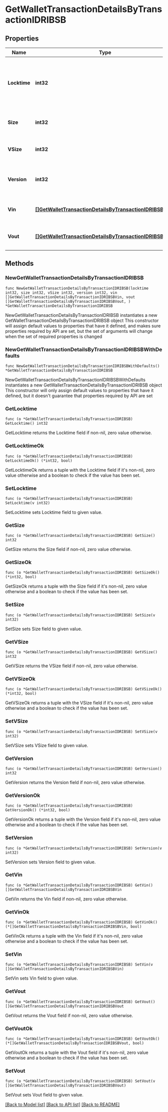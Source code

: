 # GetWalletTransactionDetailsByTransactionIDRIBSB

## Properties

Name | Type | Description | Notes
------------ | ------------- | ------------- | -------------
**Locktime** | **int32** | Represents the time at which a particular transaction can be added to the blockchain. | 
**Size** | **int32** | Represents the total size of this transaction. | 
**VSize** | **int32** | Represents the virtual size of this transaction. | 
**Version** | **int32** | Represents the transaction version number. | 
**Vin** | [**[]GetWalletTransactionDetailsByTransactionIDRIBSBVin**](GetWalletTransactionDetailsByTransactionIDRIBSBVin.md) | Object Array representation of transaction inputs | 
**Vout** | [**[]GetWalletTransactionDetailsByTransactionIDRIBSBVout**](GetWalletTransactionDetailsByTransactionIDRIBSBVout.md) | Represents the transaction outputs. | 

## Methods

### NewGetWalletTransactionDetailsByTransactionIDRIBSB

`func NewGetWalletTransactionDetailsByTransactionIDRIBSB(locktime int32, size int32, vSize int32, version int32, vin []GetWalletTransactionDetailsByTransactionIDRIBSBVin, vout []GetWalletTransactionDetailsByTransactionIDRIBSBVout, ) *GetWalletTransactionDetailsByTransactionIDRIBSB`

NewGetWalletTransactionDetailsByTransactionIDRIBSB instantiates a new GetWalletTransactionDetailsByTransactionIDRIBSB object
This constructor will assign default values to properties that have it defined,
and makes sure properties required by API are set, but the set of arguments
will change when the set of required properties is changed

### NewGetWalletTransactionDetailsByTransactionIDRIBSBWithDefaults

`func NewGetWalletTransactionDetailsByTransactionIDRIBSBWithDefaults() *GetWalletTransactionDetailsByTransactionIDRIBSB`

NewGetWalletTransactionDetailsByTransactionIDRIBSBWithDefaults instantiates a new GetWalletTransactionDetailsByTransactionIDRIBSB object
This constructor will only assign default values to properties that have it defined,
but it doesn't guarantee that properties required by API are set

### GetLocktime

`func (o *GetWalletTransactionDetailsByTransactionIDRIBSB) GetLocktime() int32`

GetLocktime returns the Locktime field if non-nil, zero value otherwise.

### GetLocktimeOk

`func (o *GetWalletTransactionDetailsByTransactionIDRIBSB) GetLocktimeOk() (*int32, bool)`

GetLocktimeOk returns a tuple with the Locktime field if it's non-nil, zero value otherwise
and a boolean to check if the value has been set.

### SetLocktime

`func (o *GetWalletTransactionDetailsByTransactionIDRIBSB) SetLocktime(v int32)`

SetLocktime sets Locktime field to given value.


### GetSize

`func (o *GetWalletTransactionDetailsByTransactionIDRIBSB) GetSize() int32`

GetSize returns the Size field if non-nil, zero value otherwise.

### GetSizeOk

`func (o *GetWalletTransactionDetailsByTransactionIDRIBSB) GetSizeOk() (*int32, bool)`

GetSizeOk returns a tuple with the Size field if it's non-nil, zero value otherwise
and a boolean to check if the value has been set.

### SetSize

`func (o *GetWalletTransactionDetailsByTransactionIDRIBSB) SetSize(v int32)`

SetSize sets Size field to given value.


### GetVSize

`func (o *GetWalletTransactionDetailsByTransactionIDRIBSB) GetVSize() int32`

GetVSize returns the VSize field if non-nil, zero value otherwise.

### GetVSizeOk

`func (o *GetWalletTransactionDetailsByTransactionIDRIBSB) GetVSizeOk() (*int32, bool)`

GetVSizeOk returns a tuple with the VSize field if it's non-nil, zero value otherwise
and a boolean to check if the value has been set.

### SetVSize

`func (o *GetWalletTransactionDetailsByTransactionIDRIBSB) SetVSize(v int32)`

SetVSize sets VSize field to given value.


### GetVersion

`func (o *GetWalletTransactionDetailsByTransactionIDRIBSB) GetVersion() int32`

GetVersion returns the Version field if non-nil, zero value otherwise.

### GetVersionOk

`func (o *GetWalletTransactionDetailsByTransactionIDRIBSB) GetVersionOk() (*int32, bool)`

GetVersionOk returns a tuple with the Version field if it's non-nil, zero value otherwise
and a boolean to check if the value has been set.

### SetVersion

`func (o *GetWalletTransactionDetailsByTransactionIDRIBSB) SetVersion(v int32)`

SetVersion sets Version field to given value.


### GetVin

`func (o *GetWalletTransactionDetailsByTransactionIDRIBSB) GetVin() []GetWalletTransactionDetailsByTransactionIDRIBSBVin`

GetVin returns the Vin field if non-nil, zero value otherwise.

### GetVinOk

`func (o *GetWalletTransactionDetailsByTransactionIDRIBSB) GetVinOk() (*[]GetWalletTransactionDetailsByTransactionIDRIBSBVin, bool)`

GetVinOk returns a tuple with the Vin field if it's non-nil, zero value otherwise
and a boolean to check if the value has been set.

### SetVin

`func (o *GetWalletTransactionDetailsByTransactionIDRIBSB) SetVin(v []GetWalletTransactionDetailsByTransactionIDRIBSBVin)`

SetVin sets Vin field to given value.


### GetVout

`func (o *GetWalletTransactionDetailsByTransactionIDRIBSB) GetVout() []GetWalletTransactionDetailsByTransactionIDRIBSBVout`

GetVout returns the Vout field if non-nil, zero value otherwise.

### GetVoutOk

`func (o *GetWalletTransactionDetailsByTransactionIDRIBSB) GetVoutOk() (*[]GetWalletTransactionDetailsByTransactionIDRIBSBVout, bool)`

GetVoutOk returns a tuple with the Vout field if it's non-nil, zero value otherwise
and a boolean to check if the value has been set.

### SetVout

`func (o *GetWalletTransactionDetailsByTransactionIDRIBSB) SetVout(v []GetWalletTransactionDetailsByTransactionIDRIBSBVout)`

SetVout sets Vout field to given value.



[[Back to Model list]](../README.md#documentation-for-models) [[Back to API list]](../README.md#documentation-for-api-endpoints) [[Back to README]](../README.md)


